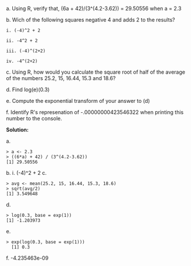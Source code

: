 a. Using R, verify that, 
(6a + 42)/(3^(4.2-3.62)) = 29.50556 when a = 2.3
        
b. Wich of the following squares negative 4 and adds 2 to the results?

    i. (-4)^2 + 2 
    
    ii. -4^2 + 2
    
    iii. (-4)^(2+2)
    
    iv. -4^(2+2)


c. Using R, how would you calculate the square root of half of the average of  the numbers 25.2, 15, 16.44, 15.3 and 18.6?

d. Find log(e)(0.3)

e. Compute the exponential transform of your answer to (d)

f. Identify R's represenation of -.00000000423546322 when printing this number to the console.


**Solution:**

a. 
```
> a <- 2.3
> ((6*a) + 42) / (3^(4.2-3.62))
[1] 29.50556
```
b. 
i. (-4)^2 + 2 
c.  
```
> avg <- mean(25.2, 15, 16.44, 15.3, 18.6)
> sqrt(avg/2)
[1] 3.549648
```
    
d. 
```
> log(0.3, base = exp(1))
[1] -1.203973
```
   
e. 
```
> exp(log(0.3, base = exp(1)))
  [1] 0.3
```

f. -4.235463e-09
